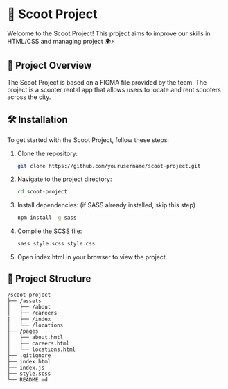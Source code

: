 # 🛴 Scoot Project

Welcome to the Scoot Project! This project aims to improve our skills in HTML/CSS and managing project 🌍⚡

## 🚀 Project Overview

The Scoot Project is based on a FIGMA file provided by the team. The project is a scooter rental app that allows users to locate and rent scooters across the city.

## 🛠️ Installation

To get started with the Scoot Project, follow these steps:

1. Clone the repository:
    ```bash
    git clone https://github.com/yourusername/scoot-project.git
    ```
2. Navigate to the project directory:
    ```bash
    cd scoot-project
    ```
3. Install dependencies: (if SASS already installed, skip this step)
    ```bash
    npm install -g sass
    ```
4. Compile the SCSS file:
    ```bash
    sass style.scss style.css
    ```
5. Open index.html in your browser to view the project.

## 📂 Project Structure
```
/scoot-project
├── /assets
│   ├── /about
│   ├── /careers
|   ├── /index
│   └── /locations
├── /pages
│   ├── about.hmtl
│   ├── careers.html
│   └── locations.html
├── .gitignore
├── index.html
├── index.js
├── style.scss
└── README.md
```


